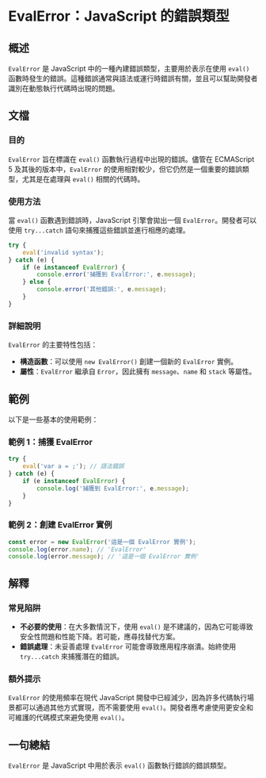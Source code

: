 <!--
Meta Description: # EvalError：JavaScript 的錯誤類型 ## 概述 `EvalError` 是 JavaScript 中的一種內建錯誤類型，主要用於表示在使用 `eval()` 函數時發生的錯誤。這種錯誤通常與語法或運行時錯誤有關，並且可以幫助開發者識別在動態執行代碼時出現的問題。 ## 文檔 #...
Meta Keywords: evalerror, eval, javascript, error, console
-->

# EvalError：JavaScript 的錯誤類型

## 概述
`EvalError` 是 JavaScript 中的一種內建錯誤類型，主要用於表示在使用 `eval()` 函數時發生的錯誤。這種錯誤通常與語法或運行時錯誤有關，並且可以幫助開發者識別在動態執行代碼時出現的問題。

## 文檔
### 目的
`EvalError` 旨在標識在 `eval()` 函數執行過程中出現的錯誤。儘管在 ECMAScript 5 及其後的版本中，`EvalError` 的使用相對較少，但它仍然是一個重要的錯誤類型，尤其是在處理與 `eval()` 相關的代碼時。

### 使用方法
當 `eval()` 函數遇到錯誤時，JavaScript 引擎會拋出一個 `EvalError`。開發者可以使用 `try...catch` 語句來捕獲這些錯誤並進行相應的處理。

```javascript
try {
    eval('invalid syntax');
} catch (e) {
    if (e instanceof EvalError) {
        console.error('捕獲到 EvalError:', e.message);
    } else {
        console.error('其他錯誤:', e.message);
    }
}
```

### 詳細說明
`EvalError` 的主要特性包括：
- **構造函數**：可以使用 `new EvalError()` 創建一個新的 `EvalError` 實例。
- **屬性**：`EvalError` 繼承自 `Error`，因此擁有 `message`、`name` 和 `stack` 等屬性。

## 範例
以下是一些基本的使用範例：

### 範例 1：捕獲 EvalError
```javascript
try {
    eval('var a = ;'); // 語法錯誤
} catch (e) {
    if (e instanceof EvalError) {
        console.log('捕獲到 EvalError:', e.message);
    }
}
```

### 範例 2：創建 EvalError 實例
```javascript
const error = new EvalError('這是一個 EvalError 實例');
console.log(error.name); // 'EvalError'
console.log(error.message); // '這是一個 EvalError 實例'
```

## 解釋
### 常見陷阱
- **不必要的使用**：在大多數情況下，使用 `eval()` 是不建議的，因為它可能導致安全性問題和性能下降。若可能，應尋找替代方案。
- **錯誤處理**：未妥善處理 `EvalError` 可能會導致應用程序崩潰。始終使用 `try...catch` 來捕獲潛在的錯誤。

### 額外提示
`EvalError` 的使用頻率在現代 JavaScript 開發中已經減少，因為許多代碼執行場景都可以通過其他方式實現，而不需要使用 `eval()`。開發者應考慮使用更安全和可維護的代碼模式來避免使用 `eval()`。

## 一句總結
`EvalError` 是 JavaScript 中用於表示 `eval()` 函數執行錯誤的錯誤類型。